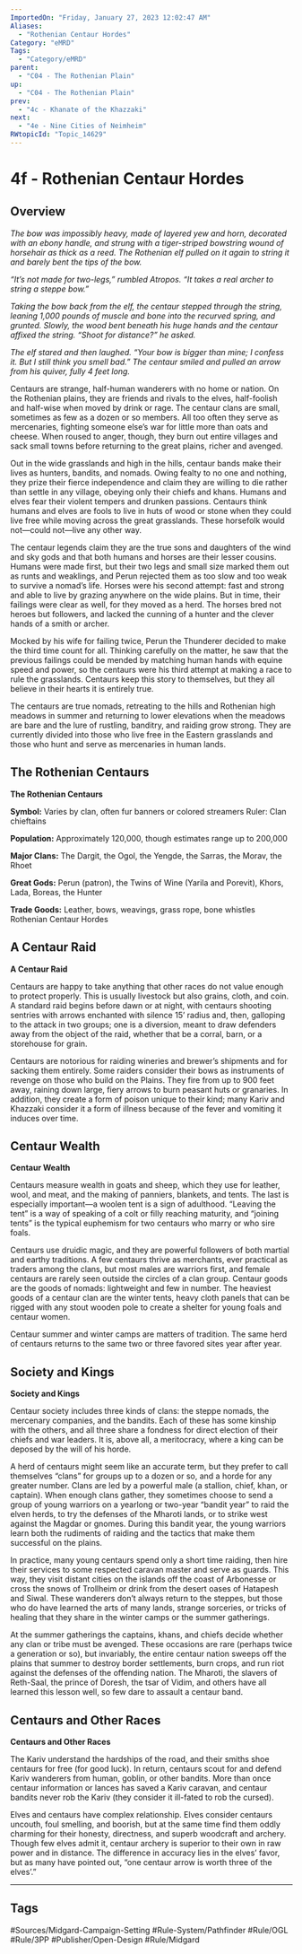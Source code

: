 ```yaml
---
ImportedOn: "Friday, January 27, 2023 12:02:47 AM"
Aliases:
  - "Rothenian Centaur Hordes"
Category: "eMRD"
Tags:
  - "Category/eMRD"
parent:
  - "C04 - The Rothenian Plain"
up:
  - "C04 - The Rothenian Plain"
prev:
  - "4c - Khanate of the Khazzaki"
next:
  - "4e - Nine Cities of Neimheim"
RWtopicId: "Topic_14629"
---
```

# 4f - Rothenian Centaur Hordes
## Overview
*The bow was impossibly heavy, made of layered yew and horn, decorated with an ebony handle, and strung with a tiger-striped bowstring wound of horsehair as thick as a reed. The Rothenian elf pulled on it again to string it and barely bent the tips of the bow.*

*“It’s not made for two-legs,” rumbled Atropos. “It takes a real archer to string a steppe bow.”*

*Taking the bow back from the elf, the centaur stepped through the string, leaning 1,000 pounds of muscle and bone into the recurved spring, and grunted. Slowly, the wood bent beneath his huge hands and the centaur affixed the string. “Shoot for distance?” he asked.*

*The elf stared and then laughed. “Your bow is bigger than mine; I confess it. But I still think you smell bad.” The centaur smiled and pulled an arrow from his quiver, fully 4 feet long.* 

Centaurs are strange, half-human wanderers with no home or nation. On the Rothenian plains, they are friends and rivals to the elves, half-foolish and half-wise when moved by drink or rage. The centaur clans are small, sometimes as few as a dozen or so members. All too often they serve as mercenaries, fighting someone else’s war for little more than oats and cheese. When roused to anger, though, they burn out entire villages and sack small towns before returning to the great plains, richer and avenged.

Out in the wide grasslands and high in the hills, centaur bands make their lives as hunters, bandits, and nomads. Owing fealty to no one and nothing, they prize their fierce independence and claim they are willing to die rather than settle in any village, obeying only their chiefs and khans. Humans and elves fear their violent tempers and drunken passions. Centaurs think humans and elves are fools to live in huts of wood or stone when they could live free while moving across the great grasslands. These horsefolk would not—could not—live any other way.

The centaur legends claim they are the true sons and daughters of the wind and sky gods and that both humans and horses are their lesser cousins. Humans were made first, but their two legs and small size marked them out as runts and weaklings, and Perun rejected them as too slow and too weak to survive a nomad’s life. Horses were his second attempt: fast and strong and able to live by grazing anywhere on the wide plains. But in time, their failings were clear as well, for they moved as a herd. The horses bred not heroes but followers, and lacked the cunning of a hunter and the clever hands of a smith or archer.

Mocked by his wife for failing twice, Perun the Thunderer decided to make the third time count for all. Thinking carefully on the matter, he saw that the previous failings could be mended by matching human hands with equine speed and power, so the centaurs were his third attempt at making a race to rule the grasslands. Centaurs keep this story to themselves, but they all believe in their hearts it is entirely true.

The centaurs are true nomads, retreating to the hills and Rothenian high meadows in summer and returning to lower elevations when the meadows are bare and the lure of rustling, banditry, and raiding grow strong. They are currently divided into those who live free in the Eastern grasslands and those who hunt and serve as mercenaries in human lands.

## The Rothenian Centaurs
**The Rothenian Centaurs**

**Symbol:** Varies by clan, often fur banners or colored streamers Ruler: Clan chieftains

**Population:** Approximately 120,000, though estimates range up to 200,000

**Major Clans:** The Dargit, the Ogol, the Yengde, the Sarras, the Morav, the Rhoet

**Great Gods:** Perun (patron), the Twins of Wine (Yarila and Porevit), Khors, Lada, Boreas, the Hunter

**Trade Goods:** Leather, bows, weavings, grass rope, bone whistles Rothenian Centaur Hordes

## A Centaur Raid
**A Centaur Raid**

Centaurs are happy to take anything that other races do not value enough to protect properly. This is usually livestock but also grains, cloth, and coin. A standard raid begins before dawn or at night, with centaurs shooting sentries with arrows enchanted with silence 15’ radius and, then, galloping to the attack in two groups; one is a diversion, meant to draw defenders away from the object of the raid, whether that be a corral, barn, or a storehouse for grain.

Centaurs are notorious for raiding wineries and brewer’s shipments and for sacking them entirely. Some raiders consider their bows as instruments of revenge on those who build on the Plains. They fire from up to 900 feet away, raining down large, fiery arrows to burn peasant huts or granaries. In addition, they create a form of poison unique to their kind; many Kariv and Khazzaki consider it a form of illness because of the fever and vomiting it induces over time.

## Centaur Wealth
**Centaur Wealth**

Centaurs measure wealth in goats and sheep, which they use for leather, wool, and meat, and the making of panniers, blankets, and tents. The last is especially important—a woolen tent is a sign of adulthood. “Leaving the tent” is a way of speaking of a colt or filly reaching maturity, and “joining tents” is the typical euphemism for two centaurs who marry or who sire foals.

Centaurs use druidic magic, and they are powerful followers of both martial and earthy traditions. A few centaurs thrive as merchants, ever practical as traders among the clans, but most males are warriors first, and female centaurs are rarely seen outside the circles of a clan group. Centaur goods are the goods of nomads: lightweight and few in number. The heaviest goods of a centaur clan are the winter tents, heavy cloth panels that can be rigged with any stout wooden pole to create a shelter for young foals and centaur women.

Centaur summer and winter camps are matters of tradition. The same herd of centaurs returns to the same two or three favored sites year after year.

## Society and Kings
**Society and Kings**

Centaur society includes three kinds of clans: the steppe nomads, the mercenary companies, and the bandits. Each of these has some kinship with the others, and all three share a fondness for direct election of their chiefs and war leaders. It is, above all, a meritocracy, where a king can be deposed by the will of his horde.

A herd of centaurs might seem like an accurate term, but they prefer to call themselves “clans” for groups up to a dozen or so, and a horde for any greater number. Clans are led by a powerful male (a stallion, chief, khan, or captain). When enough clans gather, they sometimes choose to send a group of young warriors on a yearlong or two-year “bandit year” to raid the elven herds, to try the defenses of the Mharoti lands, or to strike west against the Magdar or gnomes. During this bandit year, the young warriors learn both the rudiments of raiding and the tactics that make them successful on the plains.

In practice, many young centaurs spend only a short time raiding, then hire their services to some respected caravan master and serve as guards. This way, they visit distant cities on the islands off the coast of Arbonesse or cross the snows of Trollheim or drink from the desert oases of Hatapesh and Siwal. These wanderers don’t always return to the steppes, but those who do have learned the arts of many lands, strange sorceries, or tricks of healing that they share in the winter camps or the summer gatherings.

At the summer gatherings the captains, khans, and chiefs decide whether any clan or tribe must be avenged. These occasions are rare (perhaps twice a generation or so), but invariably, the entire centaur nation sweeps off the plains that summer to destroy border settlements, burn crops, and run riot against the defenses of the offending nation. The Mharoti, the slavers of Reth-Saal, the prince of Doresh, the tsar of Vidim, and others have all learned this lesson well, so few dare to assault a centaur band.

## Centaurs and Other Races
**Centaurs and Other Races**

The Kariv understand the hardships of the road, and their smiths shoe centaurs for free (for good luck). In return, centaurs scout for and defend Kariv wanderers from human, goblin, or other bandits. More than once centaur information or lances has saved a Kariv caravan, and centaur bandits never rob the Kariv (they consider it ill-fated to rob the cursed).

Elves and centaurs have complex relationship. Elves consider centaurs uncouth, foul smelling, and boorish, but at the same time find them oddly charming for their honesty, directness, and superb woodcraft and archery. Though few elves admit it, centaur archery is superior to their own in raw power and in distance. The difference in accuracy lies in the elves’ favor, but as many have pointed out, “one centaur arrow is worth three of the elves’.”


---
## Tags
#Sources/Midgard-Campaign-Setting #Rule-System/Pathfinder #Rule/OGL #Rule/3PP #Publisher/Open-Design #Rule/Midgard

